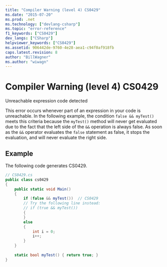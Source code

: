 ```yaml
---
title: "Compiler Warning (level 4) CS0429"
ms.date: "2015-07-20"
ms.prod: .net
ms.technology: ["devlang-csharp"]
ms.topic: "error-reference"
f1_keywords: ["CS0429"]
dev_langs: ["CSharp"]
helpviewer_keywords: ["CS0429"]
ms.assetid: 906442de-9760-4e28-aea1-c94f0af918fb
caps.latest.revision: 8
author: "BillWagner"
ms.author: "wiwagn"
---
```

# Compiler Warning (level 4) CS0429
Unreachable expression code detected  
  
 This error occurs whenever part of an expression in your code is unreachable. In the following example, the condition `false && myTest()` meets this criteria because the `myTest()` method will never get evaluated due to the fact that the left side of the `&&` operation is always false. As soon as the `&&` operator evaluates the `false` statement as false, it stops the evaluation, and will never evaluate the right side.  
  
## Example  
 The following code generates CS0429.  
  
```csharp  
// CS0429.cs  
public class cs0429   
{  
    public static void Main()   
    {  
        if (false && myTest())  // CS0429  
        // Try the following line instead:  
        // if (true && myTest())  
        {  
        }  
        else  
        {  
            int i = 0;  
            i++;  
        }  
    }  
  
    static bool myTest() { return true; }  
}  
```
